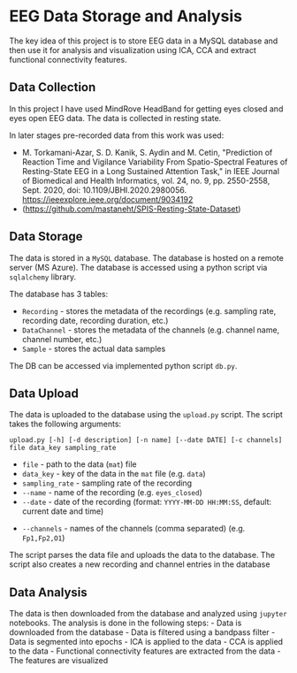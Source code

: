 # EEG Data Storage and Analysis

The key idea of this project is to store EEG data in a MySQL database and then use it for analysis and visualization using ICA, CCA and extract functional connectivity features.


## Data Collection

In this project I have used MindRove HeadBand for getting eyes closed and eyes open EEG data.
The data is collected in resting state.

In later stages pre-recorded data from this work was used:

- M. Torkamani-Azar, S. D. Kanik, S. Aydin and M. Cetin, "Prediction of Reaction Time and Vigilance Variability From Spatio-Spectral Features of Resting-State EEG in a Long Sustained Attention Task," in IEEE Journal of Biomedical and Health Informatics, vol. 24, no. 9, pp. 2550-2558, Sept. 2020, doi: 10.1109/JBHI.2020.2980056. https://ieeexplore.ieee.org/document/9034192 
- (https://github.com/mastaneht/SPIS-Resting-State-Dataset)


## Data Storage

The data is stored in a `MySQL` database. The database is hosted on a remote server (MS Azure). The database is accessed using a python script via `sqlalchemy` library. 

The database has 3 tables:

- `Recording` - stores the metadata of the recordings (e.g. sampling rate, recording date, recording duration, etc.)
- `DataChannel` - stores the metadata of the channels (e.g. channel name, channel number, etc.)
- `Sample` - stores the actual data samples

The DB can be accessed via implemented python script `db.py`.

## Data Upload

The data is uploaded to the database using the `upload.py` script. The script takes the following arguments: 

<tt>`upload.py [-h] [-d description] [-n name] [--date DATE] [-c channels] file data_key sampling_rate`</tt>

- `file` - path to the data (`mat`) file
- `data_key` - key of the data in the `mat` file (e.g. `data`)
- `sampling_rate` - sampling rate of the recording
- `--name` - name of the recording (e.g. `eyes_closed`)
- `--date` - date of the recording (format: `YYYY-MM-DD HH:MM:SS`, default: current date and time)
<!-- - `--recording_duration` - duration of the recording -->
- `--channels` - names of the channels (comma separated) (e.g. `Fp1,Fp2,O1`)

The script parses the data file and uploads the data to the database. The script also creates a new recording and channel entries in the database


## Data Analysis

The data is then downloaded from the database and analyzed using `jupyter` notebooks. The analysis is done in the following steps:
    - Data is downloaded from the database
    - Data is filtered using a bandpass filter
    - Data is segmented into epochs
    - ICA is applied to the data
    - CCA is applied to the data
    - Functional connectivity features are extracted from the data
    - The features are visualized